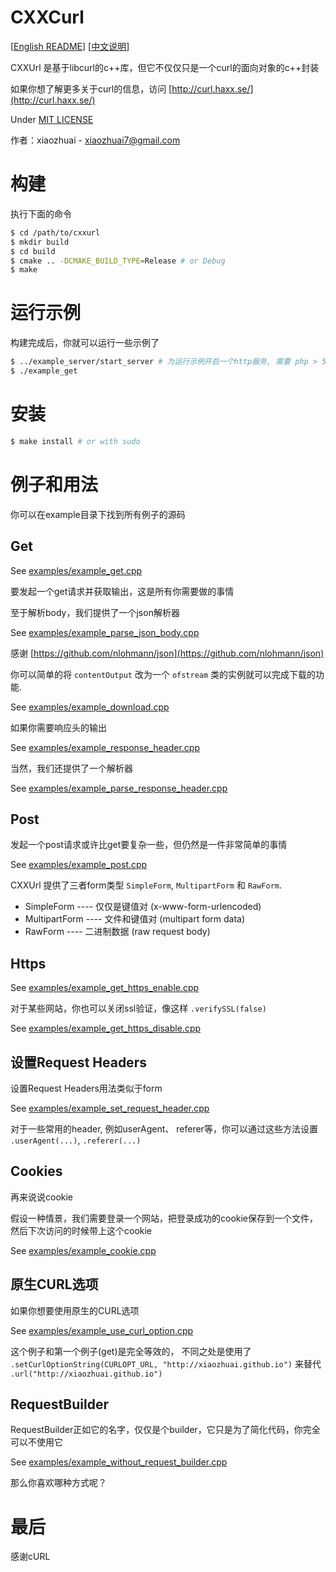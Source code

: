# CXXCurl

[[English README](README.md)] [[中文说明](README_CN.md)]

CXXUrl 是基于libcurl的c++库，但它不仅仅只是一个curl的面向对象的c++封装

如果你想了解更多关于curl的信息，访问 [http://curl.haxx.se/](http://curl.haxx.se/)

Under [MIT LICENSE](LICENSE)

作者：xiaozhuai - [xiaozhuai7@gmail.com](xiaozhuai7@gmail.com)

# 构建

执行下面的命令

```bash
$ cd /path/to/cxxurl
$ mkdir build
$ cd build
$ cmake .. -DCMAKE_BUILD_TYPE=Release # or Debug
$ make
```

# 运行示例

构建完成后，你就可以运行一些示例了

```bash
$ ../example_server/start_server # 为运行示例开启一个http服务, 需要 php > 5.6
$ ./example_get
```

# 安装

```bash
$ make install # or with sudo
```

# 例子和用法

你可以在example目录下找到所有例子的源码

## Get

See [examples/example_get.cpp](examples/example_get.cpp)

要发起一个get请求并获取输出，这是所有你需要做的事情


至于解析body，我们提供了一个json解析器

See [examples/example_parse_json_body.cpp](examples/example_parse_json_body.cpp)

感谢 [https://github.com/nlohmann/json](https://github.com/nlohmann/json)

你可以简单的将 `contentOutput` 改为一个 `ofstream` 类的实例就可以完成下载的功能.

See [examples/example_download.cpp](examples/example_download.cpp)

如果你需要响应头的输出

See [examples/example_response_header.cpp](examples/example_response_header.cpp)

当然，我们还提供了一个解析器

See [examples/example_parse_response_header.cpp](examples/example_parse_response_header.cpp)

## Post

发起一个post请求或许比get要复杂一些，但仍然是一件非常简单的事情

See [examples/example_post.cpp](examples/example_post.cpp)

CXXUrl 提供了三者form类型 `SimpleForm`, `MultipartForm` 和 `RawForm`.
* SimpleForm ---- 仅仅是键值对 (x-www-form-urlencoded)
* MultipartForm ---- 文件和键值对 (multipart form data)
* RawForm ---- 二进制数据 (raw request body)

## Https

See [examples/example_get_https_enable.cpp](examples/example_get_https_enable.cpp)

对于某些网站，你也可以关闭ssl验证，像这样 `.verifySSL(false)`

See [examples/example_get_https_disable.cpp](examples/example_get_https_disable.cpp)

## 设置Request Headers

设置Request Headers用法类似于form

See [examples/example_set_request_header.cpp](examples/example_set_request_header.cpp)

对于一些常用的header, 例如userAgent、 referer等，你可以通过这些方法设置 `.userAgent(...)`, `.referer(...)`

## Cookies

再来说说cookie

假设一种情景，我们需要登录一个网站，把登录成功的cookie保存到一个文件，然后下次访问的时候带上这个cookie

See [examples/example_cookie.cpp](examples/example_cookie.cpp)

## 原生CURL选项

如果你想要使用原生的CURL选项

See [examples/example_use_curl_option.cpp](examples/example_use_curl_option.cpp)

这个例子和第一个例子(get)是完全等效的，
不同之处是使用了 `.setCurlOptionString(CURLOPT_URL, "http://xiaozhuai.github.io")` 来替代 `.url("http://xiaozhuai.github.io")`

## RequestBuilder

RequestBuilder正如它的名字，仅仅是个builder，它只是为了简化代码，你完全可以不使用它

See [examples/example_without_request_builder.cpp](examples/example_without_request_builder.cpp)

那么你喜欢哪种方式呢？

# 最后
感谢cURL
